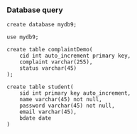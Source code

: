 ### Database query

```create database mydb9;```

```use mydb9;```

```
create table complaintDemo(
	cid int auto_increment primary key,
    complaint varchar(255),
    status varchar(45)
);
```

```
create table student(
	sid int primary key auto_increment,
    name varchar(45) not null,
    password varchar(45) not null,
    email varchar(45),
    bdate date
)
```